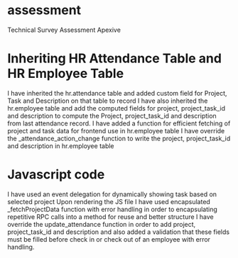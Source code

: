 # assessment
Technical Survey Assessment Apexive
# Inheriting HR Attendance Table and HR Employee Table
I have inherited the hr.attendance table and added custom field for Project, Task and Description on that table to record
I have also inherited the hr.employee table and add the computed fields for project, project_task_id and description to compute the Project, project_task_id and description from last attendance record.
I have added a function for efficient fetching of project and task data for frontend use in hr.employee table
I have override the _attendance_action_change function to write the project, project_task_id and description in hr.employee table
# Javascript code 
I have used an event delegation for dynamically showing task based on selected project
Upon rendering the JS file I have used encapsulated _fetchProjectData function with error handling in order to encapsulating repetitive RPC calls into a method for reuse and better structure
I have override the update_attendance function in order to add project, project_task_id and description and also added a validation that these fields must be filled before check in or check out of an employee with error handling.
